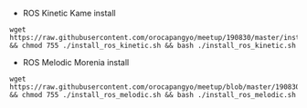 

- ROS Kinetic Kame install
~~~
wget https://raw.githubusercontent.com/orocapangyo/meetup/190830/master/install_ros_kinetic.sh && chmod 755 ./install_ros_kinetic.sh && bash ./install_ros_kinetic.sh
~~~

- ROS Melodic Morenia install
~~~
wget https://raw.githubusercontent.com/orocapangyo/meetup/blob/master/190830/install_ros_melodic.sh && chmod 755 ./install_ros_melodic.sh && bash ./install_ros_melodic.sh
~~~

